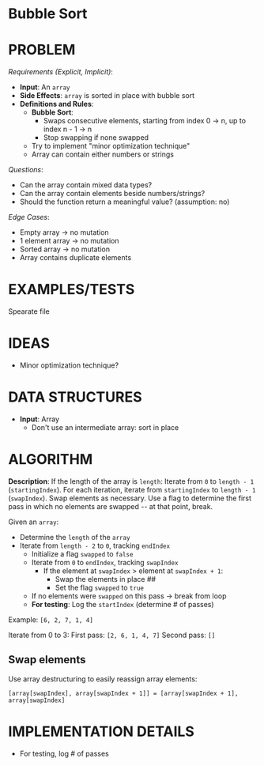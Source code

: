 # Bubble Sort

# PROBLEM

_Requirements (Explicit, Implicit)_:

- **Input**: An `array`
- **Side Effects**: `array` is sorted in place with bubble sort
- **Definitions and Rules**:
  - **Bubble Sort**:
    - Swaps consecutive elements, starting from index 0 -> n, up to index n - 1 -> n
    - Stop swapping if none swapped
  - Try to implement "minor optimization technique"
  - Array can contain either numbers or strings

_Questions_:

- Can the array contain mixed data types?
- Can the array contain elements beside numbers/strings?
- Should the function return a meaningful value? (assumption: no)

_Edge Cases_:

- Empty array -> no mutation
- 1 element array -> no mutation
- Sorted array -> no mutation
- Array contains duplicate elements

# EXAMPLES/TESTS

Spearate file

# IDEAS

- Minor optimization technique?

# DATA STRUCTURES

- **Input**: Array
  - Don't use an intermediate array: sort in place

# ALGORITHM

**Description**: If the length of the array is `length`: Iterate from `0` to `length - 1` (`startingIndex`). For each iteration, iterate from `startingIndex` to `length - 1` (`swapIndex`). Swap elements as necessary. Use a flag to determine the first pass in which no elements are swapped -- at that point, break.

Given an `array`:

- Determine the `length` of the `array`
- Iterate from `length - 2` to `0`, tracking `endIndex`
  - Initialize a flag `swapped` to `false`
  - Iterate from `0` to `endIndex`, tracking `swapIndex`
    - If the element at `swapIndex` > element at `swapIndex + 1`:
      - Swap the elements in place ##
      - Set the flag `swapped` to `true`
  - If no elements were `swapped` on this pass -> break from loop
  - **For testing**: Log the `startIndex` (determine # of passes)

Example: `[6, 2, 7, 1, 4]`

Iterate from 0 to 3:
First pass: `[2, 6, 1, 4, 7]`
Second pass: `[]`

## Swap elements

Use array destructuring to easily reassign array elements:

`[array[swapIndex], array[swapIndex + 1]] = [array[swapIndex + 1], array[swapIndex]`

# IMPLEMENTATION DETAILS

- For testing, log # of passes
